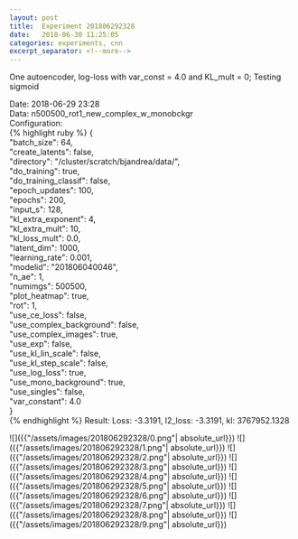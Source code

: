 ```yaml
---
layout: post
title:  Experiment 201806292328
date:   2018-06-30 11:25:05
categories: experiments, cnn
excerpt_separator: <!--more-->
---
```

One autoencoder, log-loss with var_const = 4.0 and KL_mult = 0; Testing sigmoid  

 <!--more-->
Date: 2018-06-29 23:28  
Data: n500500_rot1_new_complex_w_monobckgr  
Configuration:   
{% highlight ruby %}
{  
    "batch_size": 64,   
    "create_latents": false,   
    "directory": "/cluster/scratch/bjandrea/data/",   
    "do_training": true,   
    "do_training_classif": false,   
    "epoch_updates": 100,   
    "epochs": 200,   
    "input_s": 128,   
    "kl_extra_exponent": 4,   
    "kl_extra_mult": 10,   
    "kl_loss_mult": 0.0,   
    "latent_dim": 1000,   
    "learning_rate": 0.001,   
    "modelid": "201806040046",   
    "n_ae": 1,   
    "numimgs": 500500,   
    "plot_heatmap": true,   
    "rot": 1,   
    "use_ce_loss": false,   
    "use_complex_background": false,   
    "use_complex_images": true,   
    "use_exp": false,   
    "use_kl_lin_scale": false,   
    "use_kl_step_scale": false,   
    "use_log_loss": true,   
    "use_mono_background": true,   
    "use_singles": false,   
    "var_constant": 4.0  
}  
{% endhighlight %}
Result: Loss: -3.3191, l2_loss: -3.3191, kl: 3767952.1328  

![]({{"/assets/images/201806292328/0.png"| absolute_url}})
![]({{"/assets/images/201806292328/1.png"| absolute_url}})
![]({{"/assets/images/201806292328/2.png"| absolute_url}})
![]({{"/assets/images/201806292328/3.png"| absolute_url}})
![]({{"/assets/images/201806292328/4.png"| absolute_url}})
![]({{"/assets/images/201806292328/5.png"| absolute_url}})
![]({{"/assets/images/201806292328/6.png"| absolute_url}})
![]({{"/assets/images/201806292328/7.png"| absolute_url}})
![]({{"/assets/images/201806292328/8.png"| absolute_url}})
![]({{"/assets/images/201806292328/9.png"| absolute_url}})
